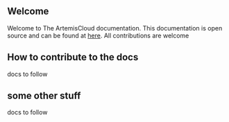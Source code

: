 
## Welcome

Welcome to The ArtemisCloud documentation. This documentation is open source and can be found at [here](https://github.com/artemiscloud/artemiscloud-docs). All contributions are welcome

## How to contribute to the docs

docs to follow

## some other stuff

docs to follow